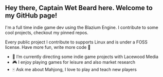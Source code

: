 ## Hey there, Captain Wet Beard here. Welcome to my GitHub page!

I'm a full time indie game dev using the Blazium Engine.
I contribute to some cool projects, checkout my pinned repos.

Every public project I contribute to supports Linux and is under a FOSS license.
Have more fun, write more code 🤍







- 🔭 I’m currently directing some indie game projects with Lacewood Media
- 🎮 I enjoy playing games for leisure and also market research
- 🀄 Ask me about Mahjong, I love to play and teach new players

